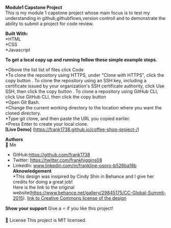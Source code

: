 **Module1 Capstone Project** <br>
This is my module 1 capstone project whose main focus is to test my understanding in github,githubflows,version controll and to demonstrate the ability to submit a project for code review.

**Built With:**</br>
*HTML</br>
*CSS</br>
*Javascript

**To get a local copy up and running follow these simple example steps.**

*Obove the list list of files click Code</br>
*To clone the repository using HTTPS, under "Clone with HTTPS", click the copy button . To clone the repository using an SSH key, including a certificate issued by your organization's SSH certificate authority, click Use SSH, then click the copy button . To clone a repository using GitHub CLI, click Use GitHub CLI, then click the copy button</br>
*Open Git Bash.</br>
*Change the current working directory to the location where you want the cloned directory.</br>
*Type git clone, and then paste the URL you copied earlier.</br>
*Press Enter to create your local clone.</br>
**[Live Demo]** (https://frank1738.github.io/coffee-shop-project-/)

**Authors** <br>
👤 Me
* GitHub:https://github.com/frank1738
* Twitter: https://twitter.com/frankhiggins08
* LinkedIn: www.linkedin.com/in/frankline-osoro-b526ba18b
**Aknowledgement** <br>
*This design was insipired by Cindy Shin in Behance and I give her credits for doing a great job!<br>
Here is the link to the original website(https://www.behance.net/gallery/29845175/CC-Global-Summit-2015).
[link to Creative Commons license of the design ](https://creativecommons.org/licenses/by-nc/4.0/)

**Show your support**
Give a ⭐ if you like this project!


📝 License
This project is MIT licensed.
